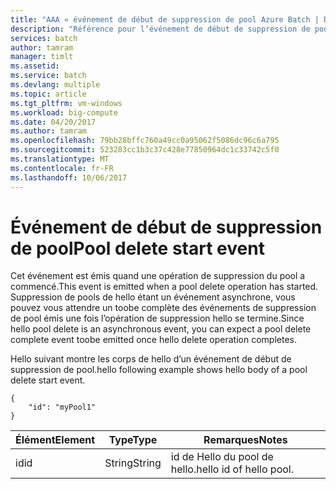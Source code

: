 ```yaml
---
title: "AAA « événement de début de suppression de pool Azure Batch | Documents Microsoft »"
description: "Référence pour l’événement de début de suppression de pool Batch."
services: batch
author: tamram
manager: timlt
ms.assetid: 
ms.service: batch
ms.devlang: multiple
ms.topic: article
ms.tgt_pltfrm: vm-windows
ms.workload: big-compute
ms.date: 04/20/2017
ms.author: tamram
ms.openlocfilehash: 79bb28bffc760a49cc0a95062f5086dc96c6a795
ms.sourcegitcommit: 523283cc1b3c37c428e77850964dc1c33742c5f0
ms.translationtype: MT
ms.contentlocale: fr-FR
ms.lasthandoff: 10/06/2017
---
```

# <a name="pool-delete-start-event"></a><span data-ttu-id="557ab-103">Événement de début de suppression de pool</span><span class="sxs-lookup"><span data-stu-id="557ab-103">Pool delete start event</span></span>

 <span data-ttu-id="557ab-104">Cet événement est émis quand une opération de suppression du pool a commencé.</span><span class="sxs-lookup"><span data-stu-id="557ab-104">This event is emitted when a pool delete operation has started.</span></span> <span data-ttu-id="557ab-105">Suppression de pools de hello étant un événement asynchrone, vous pouvez vous attendre un toobe complète des événements de suppression de pool émis une fois l’opération de suppression hello se termine.</span><span class="sxs-lookup"><span data-stu-id="557ab-105">Since hello pool delete is an asynchronous event, you can expect a pool delete complete event toobe emitted once hello delete operation completes.</span></span>

 <span data-ttu-id="557ab-106">Hello suivant montre les corps de hello d’un événement de début de suppression de pool.</span><span class="sxs-lookup"><span data-stu-id="557ab-106">hello following example shows hello body of a pool delete start event.</span></span>

```
{
    "id": "myPool1"
}
```

|<span data-ttu-id="557ab-107">Élément</span><span class="sxs-lookup"><span data-stu-id="557ab-107">Element</span></span>|<span data-ttu-id="557ab-108">Type</span><span class="sxs-lookup"><span data-stu-id="557ab-108">Type</span></span>|<span data-ttu-id="557ab-109">Remarques</span><span class="sxs-lookup"><span data-stu-id="557ab-109">Notes</span></span>|
|-------------|----------|-----------|
|<span data-ttu-id="557ab-110">id</span><span class="sxs-lookup"><span data-stu-id="557ab-110">id</span></span>|<span data-ttu-id="557ab-111">String</span><span class="sxs-lookup"><span data-stu-id="557ab-111">String</span></span>|<span data-ttu-id="557ab-112">id de Hello du pool de hello.</span><span class="sxs-lookup"><span data-stu-id="557ab-112">hello id of hello pool.</span></span>|
